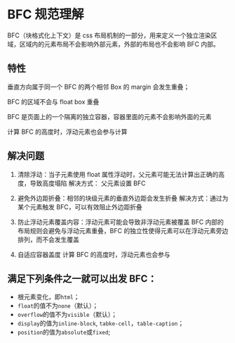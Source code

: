 # BFC 规范理解

BFC（块格式化上下文）是 css 布局机制的一部分，用来定义一个独立渲染区域，区域内的元素布局不会影响外部元素，外部的布局也不会影响 BFC 内部。

## 特性

垂直方向属于同一个 BFC 的两个相邻 Box 的 margin 会发生重叠；

BFC 的区域不会与 float box 重叠

BFC 是页面上的一个隔离的独立容器，容器里面的元素不会影响外面的元素

计算 BFC 的高度时，浮动元素也会参与计算

## 解决问题

1. 清除浮动：当子元素使用 float 属性浮动时，父元素可能无法计算出正确的高度，导致高度塌陷
   解决方式： 父元素设置 BFC

2. 避免外边距折叠：相邻的块级元素的垂直外边距会发生折叠
   解决方式：通过为某个元素触发 BFC，可以有效阻止外边距折叠

3. 防止浮动元素覆盖内容：浮动元素可能会导致非浮动元素被覆盖
   BFC 内部的布局规则会避免与浮动元素重叠，BFC 的独立性使得元素可以在浮动元素旁边排列，而不会发生覆盖

4. 自适应容器盖度
   计算 BFC 的高度时，浮动元素也会参与

## 满足下列条件之一就可以出发 BFC：

- 根元素变化，即`html`；
- `float`的值不为`none`（默认）；
- `overflow`的值不为`visible`（默认）；
- `display`的值为`inline-block`, `tabke-cell`，`table-caption`；
- `position`的值为`absolute`或`fixed`;
